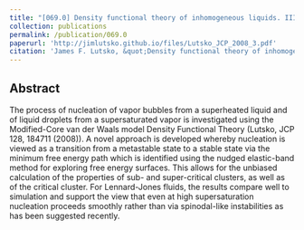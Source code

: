 ```yaml
---
title: "[069.0] Density functional theory of inhomogeneous liquids. III. Liquid-vapor nucleation"
collection: publications
permalink: /publication/069.0
paperurl: 'http://jimlutsko.github.io/files/Lutsko_JCP_2008_3.pdf'
citation: 'James F. Lutsko, &quot;Density functional theory of inhomogeneous liquids. III. Liquid-vapor nucleation&quot;, <i>J. of Chemical Physics</i>, <strong>129</strong>, 244501 (2008)'
---
```

Abstract
---
The process of nucleation of vapor bubbles from a superheated liquid and of liquid droplets from a supersaturated vapor is investigated using the Modified-Core van der Waals model Density Functional Theory (Lutsko, JCP 128, 184711 (2008)). A novel approach is developed whereby nucleation is viewed as a transition from a metastable state to a stable state via the minimum free energy path which is identified using the nudged elastic-band method for exploring free energy surfaces. This allows for the unbiased calculation of the properties of sub- and super-critical clusters, as well as of the critical cluster. For Lennard-Jones fluids, the results compare well to simulation and support the view that even at high supersaturation nucleation proceeds smoothly rather than via spinodal-like instabilities as has been suggested recently.
